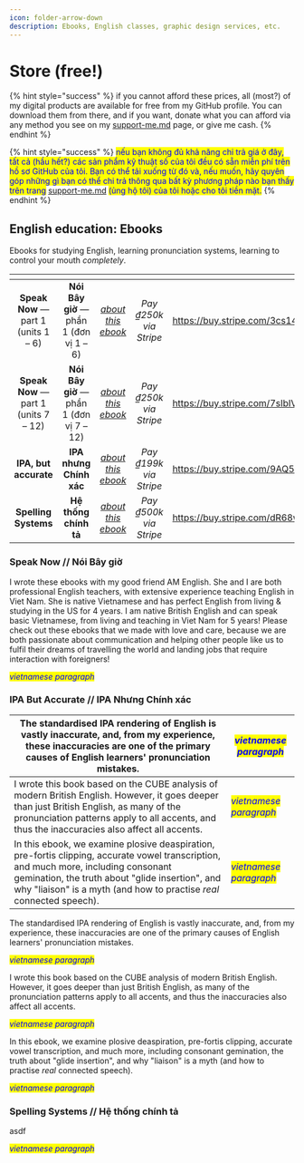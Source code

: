 ```yaml
---
icon: folder-arrow-down
description: Ebooks, English classes, graphic design services, etc.
---
```


# Store (free!)

{% hint style="success" %}
if you cannot afford these prices, all (most?) of my digital products are available for free from my GitHub profile. You can download them from there, and if you want, donate what you can afford via any method you see on my [support-me.md](support-me.md "mention") page, or give me cash.
{% endhint %}

{% hint style="success" %}
<mark style="color:blue;">nếu bạn không đủ khả năng chi trả giá ở đây, tất cả (hầu hết?) các sản phẩm kỹ thuật số của tôi đều có sẵn miễn phí trên hồ sơ GitHub của tôi. Bạn có thể tải xuống từ đó và, nếu muốn, hãy quyên góp những gì bạn có thể chi trả thông qua bất kỳ phương pháp nào bạn thấy trên trang</mark> [support-me.md](support-me.md "mention") <mark style="color:blue;">(ủng hộ tôi) của tôi hoặc cho tôi tiền mặt.</mark>
{% endhint %}

## English education: Ebooks

Ebooks for studying English, learning pronunciation systems, learning to control your mouth _completely_.

<table data-card-size="large" data-view="cards"><thead><tr><th align="center"></th><th align="center"></th><th align="center"></th><th align="center"></th><th data-hidden data-card-target data-type="content-ref"></th><th data-hidden data-card-cover data-type="files"></th></tr></thead><tbody><tr><td align="center"><strong>Speak Now</strong> — part 1 (units 1 – 6)</td><td align="center"><strong>Nói Bây giờ</strong> — phần 1 (đơn vị 1 – 6)</td><td align="center"><a href="store-free.md#speak-now-ebooks"><em>about this ebook</em></a> </td><td align="center"><em>Pay ₫250k via Stripe</em></td><td><a href="https://buy.stripe.com/3cs14hdjo9m91nWfYZ">https://buy.stripe.com/3cs14hdjo9m91nWfYZ</a></td><td><a href=".gitbook/assets/Cover Part 1 - 16x9.png">Cover Part 1 - 16x9.png</a></td></tr><tr><td align="center"><strong>Speak Now</strong> — part 1 (units 7 – 12)</td><td align="center"><strong>Nói Bây giờ</strong> — phần 1 (đơn vị 7 – 12)</td><td align="center"><a href="store-free.md#speak-now-ebooks"><em>about this ebook</em></a> </td><td align="center"><em>Pay ₫250k via Stripe</em></td><td><a href="https://buy.stripe.com/7sIbIVdjo0PD1nW3ce">https://buy.stripe.com/7sIbIVdjo0PD1nW3ce</a></td><td><a href=".gitbook/assets/Cover Part 2 - 16x9.png">Cover Part 2 - 16x9.png</a></td></tr><tr><td align="center"><strong>IPA, but accurate</strong></td><td align="center"><strong>IPA nhưng Chính xác</strong></td><td align="center"><a href="store-free.md#ipa-but-accurate-ipa-nhung-chinh-xac"><em>about this ebook</em></a></td><td align="center"><em>Pay ₫199k via Stripe</em></td><td><a href="https://buy.stripe.com/9AQ5kx1AGfKxc2AbIL">https://buy.stripe.com/9AQ5kx1AGfKxc2AbIL</a></td><td><a href=".gitbook/assets/Cover - IPA - 16x9.png">Cover - IPA - 16x9.png</a></td></tr><tr><td align="center"><strong>Spelling Systems</strong></td><td align="center"><strong>Hệ thống chính tả</strong></td><td align="center"><a href="store-free.md#spelling-systems-he-thong-chinh-ta"><em>about this ebook</em></a> </td><td align="center"><em>Pay ₫500k via Stripe</em></td><td><a href="https://buy.stripe.com/dR68wJcfkaqd9Us7sy">https://buy.stripe.com/dR68wJcfkaqd9Us7sy</a></td><td><a href=".gitbook/assets/Cover - 16x9.png">Cover - 16x9.png</a></td></tr></tbody></table>

### Speak Now // **Nói Bây giờ**

I wrote these ebooks with my good friend AM English. She and I are both professional English teachers, with extensive experience teaching English in Viet Nam. She is native Vietnamese and has perfect English from living & studying in the US for 4 years. I am native British English and can speak basic Vietnamese, from living and teaching in Viet Nam for 5 years! Please check out these ebooks that we made with love and care, because we are both passionate about communication and helping other people like us to fulfil their dreams of travelling the world and landing jobs that require interaction with foreigners!

_<mark style="color:blue;">vietnamese paragraph</mark>_&#x20;

### IPA But Accurate // IPA Nhưng Chính xác

| The standardised IPA rendering of English is vastly inaccurate, and, from my experience, these inaccuracies are one of the primary causes of English learners' pronunciation mistakes.                                                                          | _<mark style="color:blue;">vietnamese paragraph</mark>_  |
| --------------------------------------------------------------------------------------------------------------------------------------------------------------------------------------------------------------------------------------------------------------- | -------------------------------------------------------- |
| I wrote this book based on the CUBE analysis of modern British English. However, it goes deeper than just British English, as many of the pronunciation patterns apply to all accents, and thus the inaccuracies also affect all accents.                       | _<mark style="color:blue;">vietnamese paragraph</mark>_  |
| In this ebook, we examine plosive deaspiration, pre-fortis clipping, accurate vowel transcription, and much more, including consonant gemination, the truth about "glide insertion", and why "liaison" is a myth (and how to practise _real_ connected speech). | _<mark style="color:blue;">vietnamese paragraph</mark>_  |



The standardised IPA rendering of English is vastly inaccurate, and, from my experience, these inaccuracies are one of the primary causes of English learners' pronunciation mistakes.

_<mark style="color:blue;">vietnamese paragraph</mark>_&#x20;

I wrote this book based on the CUBE analysis of modern British English. However, it goes deeper than just British English, as many of the pronunciation patterns apply to all accents, and thus the inaccuracies also affect all accents.

_<mark style="color:blue;">vietnamese paragraph</mark>_&#x20;

In this ebook, we examine plosive deaspiration, pre-fortis clipping, accurate vowel transcription, and much more, including consonant gemination, the truth about "glide insertion", and why "liaison" is a myth (and how to practise _real_ connected speech).

_<mark style="color:blue;">vietnamese paragraph</mark>_&#x20;

### Spelling Systems // Hệ thống chính tả

asdf

_<mark style="color:blue;">vietnamese paragraph</mark>_&#x20;



